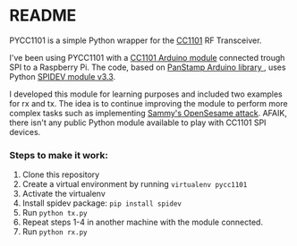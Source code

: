 # README #

PYCC1101 is a simple Python wrapper for the [CC1101](http://www.ti.com/product/CC1101) RF Transceiver.

 I've been using PYCC1101 with a [CC1101 Arduino module](https://www.amazon.com/Solu-Wireless-Transceiver-Antenna-Arduino/dp/B00XDL9838/ref=pd_sbs_147_6?_encoding=UTF8&psc=1&refRID=51K5G4WS9ZPJVE7HC2MW) connected trough SPI to a Raspberry Pi.
The code, based on [PanStamp Arduino library ](https://github.com/panStamp/arduino_avr), uses Python [SPIDEV module v3.3](https://pypi.python.org/pypi/spidev).

I developed this module for learning purposes and included two examples for rx and tx. The idea is to continue improving the module to perform more complex tasks such as implementing [Sammy's OpenSesame attack](http://samy.pl/opensesame/). AFAIK, there isn't any public Python module  available to play with CC1101 SPI devices.

### Steps to make it work: ###

1. Clone this repository
2. Create a virtual environment by running `virtualenv pycc1101` 
3. Activate the virtualenv
4. Install spidev package: `pip install spidev`
5. Run `python tx.py`
6. Repeat steps 1-4 in another machine with the module connected.
7. Run `python rx.py`
